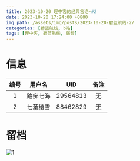 ```yaml
---
title: 2023-10-20 理中客的经典言论~#2
date: 2023-10-20 17:24:00 +0800
img_path: /assets/img/posts/2023-10-20-碧蓝航线-2/
categories: [碧蓝航线, b站]
tags: [理中客, 碧蓝航线, 弱智]
---
```


# 信息

| 编号 |  用户名  |   UID    | 备注 |
| :--: | :------: | :------: | :--: |
|  1   | 路痴七海 | 29564813 |  无  |
|  2   | 七葉绫雪 | 88462829 |  无  |

# 留档

![1](1.jpg)